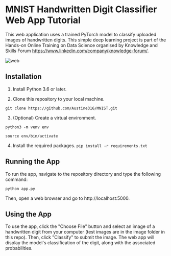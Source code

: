 # MNIST Handwritten Digit Classifier Web App Tutorial

This web application uses a trained PyTorch model to classify uploaded images of handwritten digits. This simple deep learning project is part of the Hands-on Online Training on Data Science organised by Knowledge and Skills Forum https://www.linkedin.com/company/knowledge-forum/. 

![web](https://github.com/Austine316/MNIST/assets/77448406/6356fe15-8bc2-412b-a0c4-dd595258f3a2)




## Installation
1. Install Python 3.6 or later.

2. Clone this repository to your local machine.


```git clone https://github.com/Austine316/MNIST.git```

3. (Optional) Create a virtual environment.

```python3 -m venv env```

```source env/bin/activate```

4. Install the required packages.
```pip install -r requirements.txt```

## Running the App
To run the app, navigate to the repository directory and type the following command:

```python app.py```

Then, open a web browser and go to http://localhost:5000.


## Using the App

To use the app, click the "Choose File" button and select an image of a handwritten digit from your computer (test images are in the image folder in this repo). Then, click "Classify" to submit the image. The web app will display the model's classification of the digit, along with the associated probabilities.

